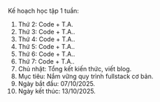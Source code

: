 Kế hoạch học tập 1 tuần:

1. Thứ 2: Code + T.A.
2. Thứ 3:  Code + T.A..
3. Thứ 4:  Code + T.A..
4. Thứ 5:  Code + T.A..
5. Thứ 6:  Code + T.A..
6. Thứ 7:  Code + T.A..
7. Chủ nhật: Tổng kết kiến thức, viết blog.
8. Mục tiêu: Nắm vững quy trình fullstack cơ bản.
9. Ngày bắt đầu: 07/10/2025.
10. Ngày kết thúc: 13/10/2025.


